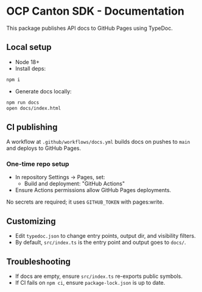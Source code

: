 # OCP Canton SDK - Documentation

This package publishes API docs to GitHub Pages using TypeDoc.

## Local setup

- Node 18+
- Install deps:

```bash
npm i
```

- Generate docs locally:

```bash
npm run docs
open docs/index.html
```

## CI publishing

A workflow at `.github/workflows/docs.yml` builds docs on pushes to `main` and deploys to GitHub Pages.

### One-time repo setup

- In repository Settings → Pages, set:
  - Build and deployment: "GitHub Actions"
- Ensure Actions permissions allow GitHub Pages deployments.

No secrets are required; it uses `GITHUB_TOKEN` with pages:write.

## Customizing

- Edit `typedoc.json` to change entry points, output dir, and visibility filters.
- By default, `src/index.ts` is the entry point and output goes to `docs/`.

## Troubleshooting

- If docs are empty, ensure `src/index.ts` re-exports public symbols.
- If CI fails on `npm ci`, ensure `package-lock.json` is up to date.


